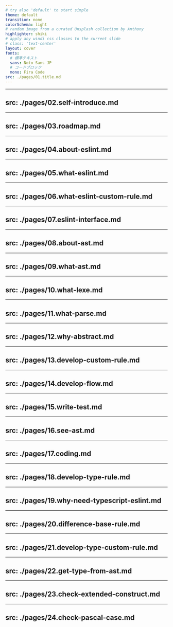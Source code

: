 ```yaml
---
# try also 'default' to start simple
theme: default
transition: none
colorSchema: light
# random image from a curated Unsplash collection by Anthony
highlighter: shiki
# apply any windi css classes to the current slide
# class: 'text-center'
layout: cover
fonts:
  # 標準テキスト
  sans: Noto Sans JP
  # コードブロック
  mono: Fira Code
src: ./pages/01.title.md
---
```


---
src: ./pages/02.self-introduce.md
---

---
src: ./pages/03.roadmap.md
---

---
src: ./pages/04.about-eslint.md
---

---
src: ./pages/05.what-eslint.md
---

---
src: ./pages/06.what-eslint-custom-rule.md
---

---
src: ./pages/07.eslint-interface.md
---

---
src: ./pages/08.about-ast.md
---

---
src: ./pages/09.what-ast.md
---

---
src: ./pages/10.what-lexe.md
---

---
src: ./pages/11.what-parse.md
---

---
src: ./pages/12.why-abstract.md
---

---
src: ./pages/13.develop-custom-rule.md
---

---
src: ./pages/14.develop-flow.md
---

---
src: ./pages/15.write-test.md
---

---
src: ./pages/16.see-ast.md
---

---
src: ./pages/17.coding.md
---

---
src: ./pages/18.develop-type-rule.md
---

---
src: ./pages/19.why-need-typescript-eslint.md
---

---
src: ./pages/20.difference-base-rule.md
---

---
src: ./pages/21.develop-type-custom-rule.md
---

---
src: ./pages/22.get-type-from-ast.md
---

---
src: ./pages/23.check-extended-construct.md
---

---
src: ./pages/24.check-pascal-case.md
---
